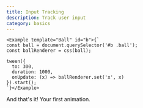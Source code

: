 ```yaml
---
title: Input Tracking
description: Track user input
category: basics
---
```



```marksy
<Example template="Ball" id="b">{`
const ball = document.querySelector('#b .ball');
const ballRenderer = css(ball);

tween({
  to: 300,
  duration: 1000,
  onUpdate: (x) => ballRenderer.set('x', x)
}).start();
`}</Example>
```

And that's it! Your first animation.
